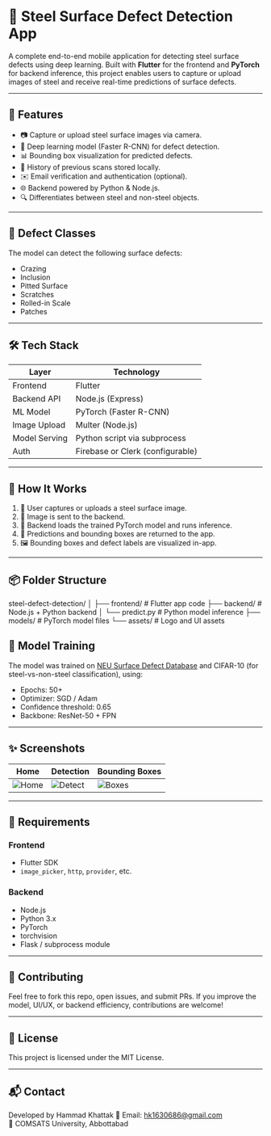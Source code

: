 # 🧠 Steel Surface Defect Detection App

A complete end-to-end mobile application for detecting steel surface defects using deep learning. Built with **Flutter** for the frontend and **PyTorch** for backend inference, this project enables users to capture or upload images of steel and receive real-time predictions of surface defects.

---

## 📱 Features

- 📷 Capture or upload steel surface images via camera.
- 🤖 Deep learning model (Faster R-CNN) for defect detection.
- 📊 Bounding box visualization for predicted defects.
- 💾 History of previous scans stored locally.
- ✉️ Email verification and authentication (optional).
- 🌐 Backend powered by Python & Node.js.
- 🔍 Differentiates between steel and non-steel objects.

---

## 🧠 Defect Classes

The model can detect the following surface defects:

- Crazing
- Inclusion
- Pitted Surface
- Scratches
- Rolled-in Scale
- Patches

---

## 🛠️ Tech Stack

| Layer          | Technology                         |
|---------------|-------------------------------------|
| Frontend      | Flutter                             |
| Backend API   | Node.js (Express)                   |
| ML Model      | PyTorch (Faster R-CNN)              |
| Image Upload  | Multer (Node.js)                    |
| Model Serving | Python script via subprocess        |
| Auth          | Firebase or Clerk (configurable)    |

---

## 🚀 How It Works

1. 📲 User captures or uploads a steel surface image.
2. 📡 Image is sent to the backend.
3. 🧠 Backend loads the trained PyTorch model and runs inference.
4. 📍 Predictions and bounding boxes are returned to the app.
5. 🖼️ Bounding boxes and defect labels are visualized in-app.

---

## 📦 Folder Structure

steel-defect-detection/
│
├── frontend/ # Flutter app code
├── backend/ # Node.js + Python backend
│ └── predict.py # Python model inference
├── models/ # PyTorch model files
└── assets/ # Logo and UI assets


## 🧪 Model Training

The model was trained on [NEU Surface Defect Database](https://github.com/idealplayer/NEU-CLS) and CIFAR-10 (for steel-vs-non-steel classification), using:

- Epochs: 50+
- Optimizer: SGD / Adam
- Confidence threshold: 0.65
- Backbone: ResNet-50 + FPN

---

## ✨ Screenshots

| Home | Detection | Bounding Boxes |
|------|-----------|----------------|
| ![Home](assets/screens/home.png) | ![Detect](assets/screens/results.png) | ![Boxes](assets/screens/bbox.png) |

---

## 🧰 Requirements

### Frontend
- Flutter SDK
- `image_picker`, `http`, `provider`, etc.

### Backend
- Node.js
- Python 3.x
- PyTorch
- torchvision
- Flask / subprocess module

---

## 🤝 Contributing

Feel free to fork this repo, open issues, and submit PRs.
If you improve the model, UI/UX, or backend efficiency, contributions are welcome!

---

## 📜 License

This project is licensed under the MIT License.

---

## 📬 Contact

Developed by Hammad Khattak
📧 Email: hk1630686@gmail.com  
🏫 COMSATS University, Abbottabad
